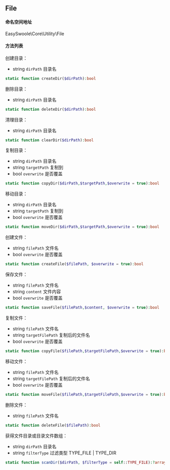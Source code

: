 ## File

#### 命名空间地址

EasySwoole\Core\Utility\File

#### 方法列表

创建目录：

- string `dirPath` 目录名

```php
static function createDir($dirPath):bool
```

删除目录：

- string `dirPath` 目录名

```php
static function deleteDir($dirPath):bool
```

清理目录：

- string `dirPath` 目录名

```php
static function clearDir($dirPath):bool
```

复制目录：

- string `dirPath` 目录名
- string `targetPath` 复制到
- bool `overwrite`  是否覆盖

```php
static function copyDir($dirPath,$targetPath,$overwrite = true):bool
```

移动目录：

- string `dirPath` 目录名
- string `targetPath` 复制到
- bool `overwrite`  是否覆盖

```php
static function moveDir($dirPath,$targetPath,$overwrite = true):bool
```

创建文件：

- string `filePath` 文件名
- bool `overwrite`  是否覆盖

```php
static function createFile($filePath, $overwrite = true):bool
```

保存文件：

- string `filePath` 文件名
- string `content` 文件内容
- bool `overwrite`  是否覆盖

```php
static function saveFile($filePath,$content, $overwrite = true):bool
```

复制文件：

- string `filePath` 文件名
- string `targetFilePath` 复制后的文件名
- bool `overwrite`  是否覆盖

```php
static function copyFile($filePath,$targetFilePath,$overwrite = true):bool
```

移动文件：

- string `filePath` 文件名
- string `targetFilePath` 复制后的文件名
- bool `overwrite`  是否覆盖

```php
static function moveFile($filePath,$targetFilePath,$overwrite = true):bool
```

删除文件：

- string `filePath` 文件名

```php
static function deleteFile($filePath):bool
```

获得文件目录或目录文件数组：

- string `dirPath` 目录名
- string `filterType` 过滤类型 TYPE_FILE | TYPE_DIR

```php
static function scanDir($dirPath, $filterType = self::TYPE_FILE):?array
```